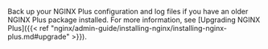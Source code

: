 ---
---

Back up your NGINX Plus configuration and log files if you have an older NGINX Plus package installed. For more information, see [Upgrading NGINX Plus]({{< ref "nginx/admin-guide/installing-nginx/installing-nginx-plus.md#upgrade" >}}).